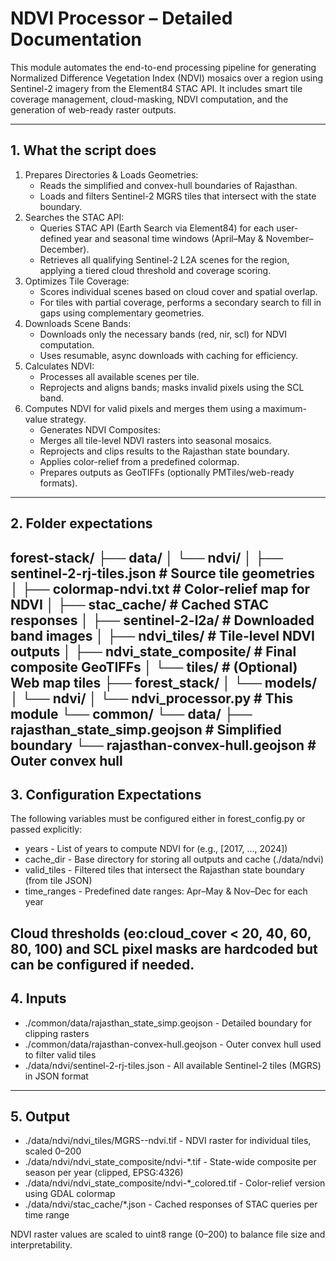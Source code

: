 # NDVI Processor – Detailed Documentation

This module automates the end-to-end processing pipeline for generating Normalized Difference Vegetation Index (NDVI) mosaics over a region using Sentinel-2 imagery from the Element84 STAC API. It includes smart tile coverage management, cloud-masking, NDVI computation, and the generation of web-ready raster outputs.

---

## 1. What the script does

1. Prepares Directories & Loads Geometries:
   - Reads the simplified and convex-hull boundaries of Rajasthan.
   - Loads and filters Sentinel-2 MGRS tiles that intersect with the state boundary.
2. Searches the STAC API:
   - Queries STAC API (Earth Search via Element84) for each user-defined year and seasonal time windows (April–May & November–December).
   - Retrieves all qualifying Sentinel-2 L2A scenes for the region, applying a tiered cloud threshold and coverage scoring.
3. Optimizes Tile Coverage:
   - Scores individual scenes based on cloud cover and spatial overlap.
   - For tiles with partial coverage, performs a secondary search to fill in gaps using complementary geometries.
4. Downloads Scene Bands:
   - Downloads only the necessary bands (red, nir, scl) for NDVI computation.
   - Uses resumable, async downloads with caching for efficiency.
5. Calculates NDVI:
   - Processes all available scenes per tile.
   - Reprojects and aligns bands; masks invalid pixels using the SCL band.
6. Computes NDVI for valid pixels and merges them using a maximum-value strategy.
   - Generates NDVI Composites:
   - Merges all tile-level NDVI rasters into seasonal mosaics.
   - Reprojects and clips results to the Rajasthan state boundary.
   - Applies color-relief from a predefined colormap.
   - Prepares outputs as GeoTIFFs (optionally PMTiles/web-ready formats).
---

## 2. Folder expectations
forest-stack/
├── data/
│   └── ndvi/
│       ├── sentinel-2-rj-tiles.json        # Source tile geometries
│       ├── colormap-ndvi.txt               # Color-relief map for NDVI
│       ├── stac_cache/                     # Cached STAC responses
│       ├── sentinel-2-l2a/                 # Downloaded band images
│       ├── ndvi_tiles/                     # Tile-level NDVI outputs
│       ├── ndvi_state_composite/           # Final composite GeoTIFFs
│       └── tiles/                          # (Optional) Web map tiles
├── forest_stack/
│   └── models/
│       └── ndvi/
│           └── ndvi_processor.py           # This module
└── common/
    └── data/
        ├── rajasthan_state_simp.geojson    # Simplified boundary
        └── rajasthan-convex-hull.geojson   # Outer convex hull
---

## 3. Configuration Expectations

The following variables must be configured either in forest_config.py or passed explicitly:

- years	- List of years to compute NDVI for (e.g., [2017, ..., 2024])
- cache_dir	- Base directory for storing all outputs and cache (./data/ndvi)
- valid_tiles - Filtered tiles that intersect the Rajasthan state boundary (from tile JSON)
- time_ranges - Predefined date ranges: Apr–May & Nov–Dec for each year

Cloud thresholds (eo:cloud_cover < 20, 40, 60, 80, 100) and SCL pixel masks are hardcoded but can be configured if needed.
---

## 4. Inputs

- ./common/data/rajasthan_state_simp.geojson - Detailed boundary for clipping rasters
- ./common/data/rajasthan-convex-hull.geojson - Outer convex hull used to filter valid tiles
- ./data/ndvi/sentinel-2-rj-tiles.json - All available Sentinel-2 tiles (MGRS) in JSON format
---

## 5. Output

- ./data/ndvi/ndvi_tiles/MGRS-<tile>-ndvi.tif - NDVI raster for individual tiles, scaled 0–200
- ./data/ndvi/ndvi_state_composite/ndvi-*.tif - State-wide composite per season per year (clipped, EPSG:4326)
- ./data/ndvi/ndvi_state_composite/ndvi-*_colored.tif - Color-relief version using GDAL colormap
- ./data/ndvi/stac_cache/*.json - Cached responses of STAC queries per time range

NDVI raster values are scaled to uint8 range (0–200) to balance file size and interpretability.

